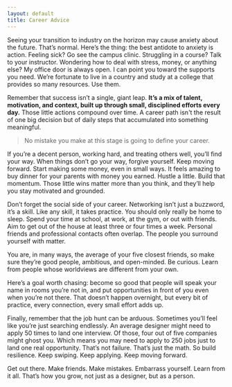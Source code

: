 ```yaml
---
layout: default
title: Career Advice
---
```

Seeing your transition to industry on the horizon may cause anxiety about the future. That’s normal. Here’s the thing: the best antidote to anxiety is action. Feeling sick? Go see the campus clinic. Struggling in a course? Talk to your instructor. Wondering how to deal with stress, money, or anything else? My office door is always open. I can point you toward the supports you need. We’re fortunate to live in a country and study at a college that provides so many resources. Use them.

Remember that success isn’t a single, giant leap. **It’s a mix of talent, motivation, and context, built up through small, disciplined efforts every day.** Those little actions compound over time. A career path isn't the result of one big decision but of daily steps that accumulated into something meaningful.

> No mistake you make at this stage is going to define your career.

If you’re a decent person, working hard, and treating others well, you’ll find your way. When things don’t go your way, forgive yourself. Keep moving forward. Start making some money, even in small ways. It feels amazing to buy dinner for your parents with money you earned. Hustle a little. Build that momentum. Those little wins matter more than you think, and they’ll help you stay motivated and grounded.

Don’t forget the social side of your career. Networking isn’t just a buzzword, it’s a skill. Like any skill, it takes practice. You should only really be home to sleep. Spend your time at school, at work, at the gym, or out with friends. Aim to get out of the house at least three or four times a week. Personal friends and professional contacts often overlap. The people you surround yourself with matter.

You are, in many ways, the average of your five closest friends, so make sure they’re good people, ambitious, and open-minded. Be curious. Learn from people whose worldviews are different from your own.

Here’s a goal worth chasing: become so good that people will speak your name in rooms you’re not in, and put opportunities in front of you even when you’re not there. That doesn’t happen overnight, but every bit of practice, every connection, every small effort adds up.

Finally, remember that the job hunt can be arduous. Sometimes you’ll feel like you’re just searching endlessly. An average designer might need to apply 50 times to land one interview. Of those, four out of five companies might ghost you. Which means you may need to apply to 250 jobs just to land one real opportunity. That’s not failure. That’s just the math. So build resilience. Keep swiping. Keep applying. Keep moving forward.

Get out there. Make friends. Make mistakes. Embarrass yourself. Learn from it all. That’s how you grow, not just as a designer, but as a person.